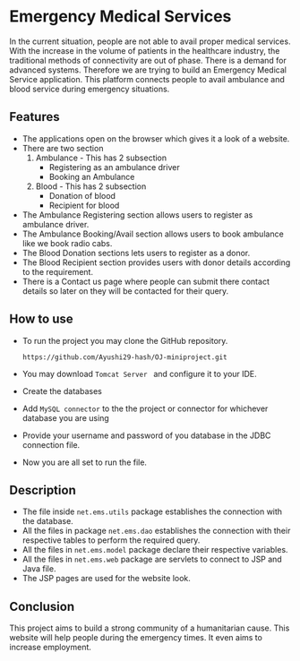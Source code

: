 # Emergency Medical Services

In the current situation, people are not able to avail proper medical services. With the increase in the volume of patients in the healthcare industry, the traditional methods of connectivity are out of phase. There is a demand for advanced systems. Therefore we are trying to build an Emergency Medical Service application. This platform connects people to avail ambulance and blood service during emergency situations.



## Features

- The applications open on the browser which gives it a look of a website.
- There are two section 
  1. Ambulance - This has 2 subsection 
     - Registering as an ambulance driver
     - Booking an Ambulance
  2. Blood - This has 2 subsection
     - Donation of blood
     - Recipient for blood
- The Ambulance Registering section allows users to register as ambulance driver.
- The Ambulance Booking/Avail section allows users to book ambulance like we book radio cabs.
- The Blood Donation sections lets users to register as a donor.
- The Blood Recipient section provides users with donor details according to the requirement.
- There is a Contact us page where people can submit there contact details so later on they will be contacted for their query.



## How to use

- To run the project you may clone the GitHub repository.

  `https://github.com/Ayushi29-hash/OJ-miniproject.git`

- You may download `Tomcat Server ` and configure it to your IDE. 

- Create the databases 

- Add `MySQL connector` to the the project or connector for whichever database you are using

- Provide your username and password of you database in the JDBC connection file.

- Now you are all set to run the file.



## Description

- The file inside `net.ems.utils` package establishes the connection with the database. 
- All the files in package `net.ems.dao` establishes the connection with their respective tables to perform the required query.
- All the files in `net.ems.model` package declare their respective variables.
- All the files in `net.ems.web` package are servlets to connect to JSP and Java file.
- The JSP pages are used for the website look.



## Conclusion

This project aims to build a strong community of a humanitarian cause. This website will help people during the emergency times. It even aims to increase employment.
